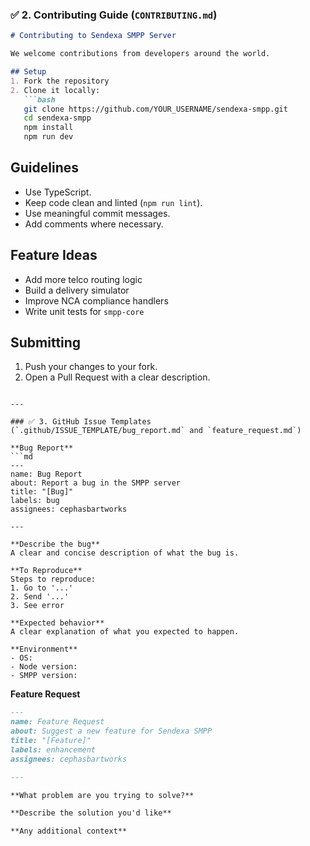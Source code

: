 ### ✅ 2. Contributing Guide (`CONTRIBUTING.md`)

````md
# Contributing to Sendexa SMPP Server

We welcome contributions from developers around the world.

## Setup
1. Fork the repository
2. Clone it locally:
   ```bash
   git clone https://github.com/YOUR_USERNAME/sendexa-smpp.git
   cd sendexa-smpp
   npm install
   npm run dev
````

## Guidelines

* Use TypeScript.
* Keep code clean and linted (`npm run lint`).
* Use meaningful commit messages.
* Add comments where necessary.

## Feature Ideas

* Add more telco routing logic
* Build a delivery simulator
* Improve NCA compliance handlers
* Write unit tests for `smpp-core`

## Submitting

1. Push your changes to your fork.
2. Open a Pull Request with a clear description.

````

---

### ✅ 3. GitHub Issue Templates (`.github/ISSUE_TEMPLATE/bug_report.md` and `feature_request.md`)

**Bug Report**
```md
---
name: Bug Report
about: Report a bug in the SMPP server
title: "[Bug]"
labels: bug
assignees: cephasbartworks

---

**Describe the bug**
A clear and concise description of what the bug is.

**To Reproduce**
Steps to reproduce:
1. Go to '...'
2. Send '...'
3. See error

**Expected behavior**
A clear explanation of what you expected to happen.

**Environment**
- OS:
- Node version:
- SMPP version:
````

**Feature Request**

```md
---
name: Feature Request
about: Suggest a new feature for Sendexa SMPP
title: "[Feature]"
labels: enhancement
assignees: cephasbartworks

---

**What problem are you trying to solve?**

**Describe the solution you'd like**

**Any additional context**
```